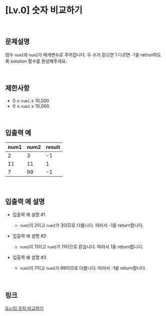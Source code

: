 # [Lv.0] 숫자 비교하기

<br>

## 문제설명
정수 `num1`과 `num2`가 매개변수로 주어집니다. 두 수가 같으면 1 다르면 -1을 retrun하도록 solution 함수를 완성해주세요.

<br>

## 제한사항
- 0 ≤ `num1` ≤ 10,000
- 0 ≤ `num2` ≤ 10,000

<br>

## 입출력 예
| num1 | num2 | result |
|---|---|---|
| 2 | 3 | -1 |
| 11 | 11 | 1 |
| 7 | 99 | -1 |

<br>

## 입출력 예 설명
- 입출력 예 설명 #1
    - `num1`이 2이고 `num2`가 3이므로 다릅니다. 따라서 -1을 return합니다.

- 입출력 예 설명 #2
    - `num1`이 11이고 `num2`가 11이므로 같습니다. 따라서 1을 return합니다.

- 입출력 예 설명 #3
    - `num1`이 7이고 `num2`가 99이므로 다릅니다. 따라서 -1을 return합니다.

<br>

## 링크
[[Lv.0] 숫자 비교하기](https://school.programmers.co.kr/learn/courses/30/lessons/120807)
